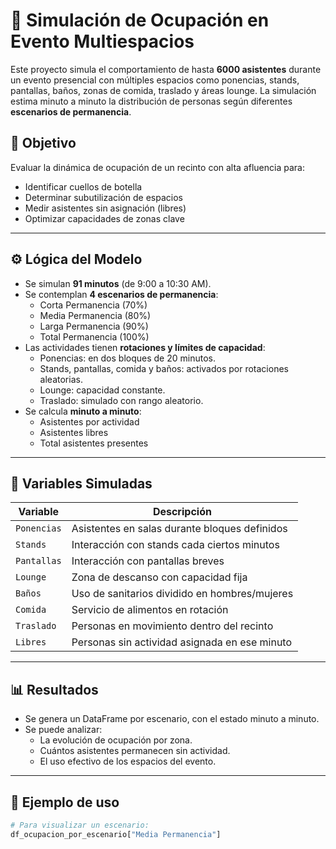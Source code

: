 # 🧠 Simulación de Ocupación en Evento Multiespacios

Este proyecto simula el comportamiento de hasta **6000 asistentes** durante un evento presencial con múltiples espacios como ponencias, stands, pantallas, baños, zonas de comida, traslado y áreas lounge. La simulación estima minuto a minuto la distribución de personas según diferentes **escenarios de permanencia**.

## 🎯 Objetivo

Evaluar la dinámica de ocupación de un recinto con alta afluencia para:
- Identificar cuellos de botella
- Determinar subutilización de espacios
- Medir asistentes sin asignación (libres)
- Optimizar capacidades de zonas clave

---

## ⚙️ Lógica del Modelo

- Se simulan **91 minutos** (de 9:00 a 10:30 AM).
- Se contemplan **4 escenarios de permanencia**:
  - Corta Permanencia (70%)
  - Media Permanencia (80%)
  - Larga Permanencia (90%)
  - Total Permanencia (100%)
- Las actividades tienen **rotaciones y límites de capacidad**:
  - Ponencias: en dos bloques de 20 minutos.
  - Stands, pantallas, comida y baños: activados por rotaciones aleatorias.
  - Lounge: capacidad constante.
  - Traslado: simulado con rango aleatorio.
- Se calcula **minuto a minuto**:
  - Asistentes por actividad
  - Asistentes libres
  - Total asistentes presentes

---

## 🧮 Variables Simuladas

| Variable         | Descripción                                      |
|------------------|--------------------------------------------------|
| `Ponencias`      | Asistentes en salas durante bloques definidos    |
| `Stands`         | Interacción con stands cada ciertos minutos      |
| `Pantallas`      | Interacción con pantallas breves                 |
| `Lounge`         | Zona de descanso con capacidad fija              |
| `Baños`          | Uso de sanitarios dividido en hombres/mujeres   |
| `Comida`         | Servicio de alimentos en rotación                |
| `Traslado`       | Personas en movimiento dentro del recinto        |
| `Libres`         | Personas sin actividad asignada en ese minuto    |

---

## 📊 Resultados

- Se genera un DataFrame por escenario, con el estado minuto a minuto.
- Se puede analizar:
  - La evolución de ocupación por zona.
  - Cuántos asistentes permanecen sin actividad.
  - El uso efectivo de los espacios del evento.

---

## 🧠 Ejemplo de uso

```python
# Para visualizar un escenario:
df_ocupacion_por_escenario["Media Permanencia"]
